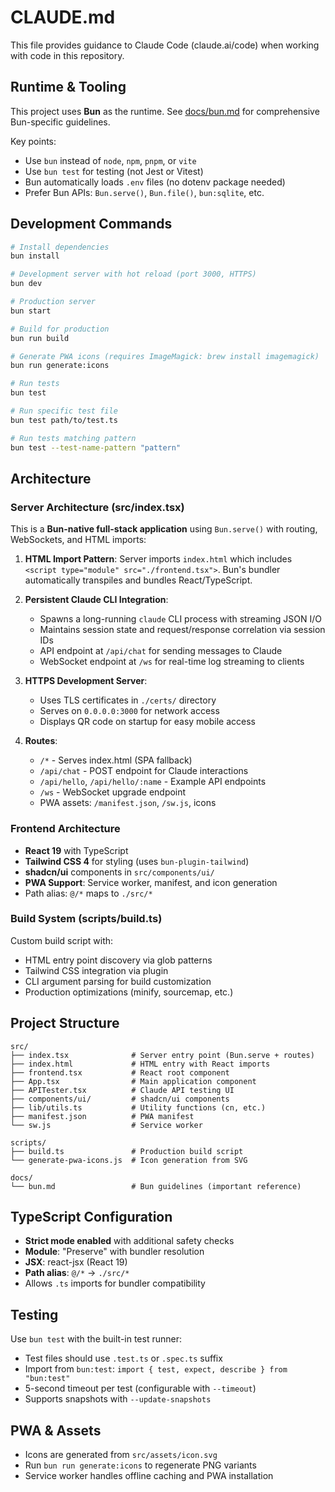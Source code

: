 # CLAUDE.md

This file provides guidance to Claude Code (claude.ai/code) when working with code in this repository.

## Runtime & Tooling

This project uses **Bun** as the runtime. See [docs/bun.md](docs/bun.md) for comprehensive Bun-specific guidelines.

Key points:
- Use `bun` instead of `node`, `npm`, `pnpm`, or `vite`
- Use `bun test` for testing (not Jest or Vitest)
- Bun automatically loads `.env` files (no dotenv package needed)
- Prefer Bun APIs: `Bun.serve()`, `Bun.file()`, `bun:sqlite`, etc.

## Development Commands

```bash
# Install dependencies
bun install

# Development server with hot reload (port 3000, HTTPS)
bun dev

# Production server
bun start

# Build for production
bun run build

# Generate PWA icons (requires ImageMagick: brew install imagemagick)
bun run generate:icons

# Run tests
bun test

# Run specific test file
bun test path/to/test.ts

# Run tests matching pattern
bun test --test-name-pattern "pattern"
```

## Architecture

### Server Architecture (src/index.tsx)

This is a **Bun-native full-stack application** using `Bun.serve()` with routing, WebSockets, and HTML imports:

1. **HTML Import Pattern**: Server imports `index.html` which includes `<script type="module" src="./frontend.tsx">`. Bun's bundler automatically transpiles and bundles React/TypeScript.

2. **Persistent Claude CLI Integration**:
   - Spawns a long-running `claude` CLI process with streaming JSON I/O
   - Maintains session state and request/response correlation via session IDs
   - API endpoint at `/api/chat` for sending messages to Claude
   - WebSocket endpoint at `/ws` for real-time log streaming to clients

3. **HTTPS Development Server**:
   - Uses TLS certificates in `./certs/` directory
   - Serves on `0.0.0.0:3000` for network access
   - Displays QR code on startup for easy mobile access

4. **Routes**:
   - `/*` - Serves index.html (SPA fallback)
   - `/api/chat` - POST endpoint for Claude interactions
   - `/api/hello`, `/api/hello/:name` - Example API endpoints
   - `/ws` - WebSocket upgrade endpoint
   - PWA assets: `/manifest.json`, `/sw.js`, icons

### Frontend Architecture

- **React 19** with TypeScript
- **Tailwind CSS 4** for styling (uses `bun-plugin-tailwind`)
- **shadcn/ui** components in `src/components/ui/`
- **PWA Support**: Service worker, manifest, and icon generation
- Path alias: `@/*` maps to `./src/*`

### Build System (scripts/build.ts)

Custom build script with:
- HTML entry point discovery via glob patterns
- Tailwind CSS integration via plugin
- CLI argument parsing for build customization
- Production optimizations (minify, sourcemap, etc.)

## Project Structure

```
src/
├── index.tsx              # Server entry point (Bun.serve + routes)
├── index.html             # HTML entry with React imports
├── frontend.tsx           # React root component
├── App.tsx                # Main application component
├── APITester.tsx          # Claude API testing UI
├── components/ui/         # shadcn/ui components
├── lib/utils.ts           # Utility functions (cn, etc.)
├── manifest.json          # PWA manifest
└── sw.js                  # Service worker

scripts/
├── build.ts               # Production build script
└── generate-pwa-icons.js  # Icon generation from SVG

docs/
└── bun.md                 # Bun guidelines (important reference)
```

## TypeScript Configuration

- **Strict mode enabled** with additional safety checks
- **Module**: "Preserve" with bundler resolution
- **JSX**: react-jsx (React 19)
- **Path alias**: `@/*` → `./src/*`
- Allows `.ts` imports for bundler compatibility

## Testing

Use `bun test` with the built-in test runner:
- Test files should use `.test.ts` or `.spec.ts` suffix
- Import from `bun:test`: `import { test, expect, describe } from "bun:test"`
- 5-second timeout per test (configurable with `--timeout`)
- Supports snapshots with `--update-snapshots`

## PWA & Assets

- Icons are generated from `src/assets/icon.svg`
- Run `bun run generate:icons` to regenerate PNG variants
- Service worker handles offline caching and PWA installation
